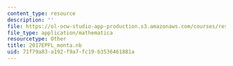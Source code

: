 ```yaml
---
content_type: resource
description: ''
file: https://ol-ocw-studio-app-production.s3.amazonaws.com/courses/res-3-004-visualizing-materials-science-fall-2017/71f79a83a192f9a7fc19b3536461881a_2017EPFL_monta.nb
file_type: application/mathematica
resourcetype: Other
title: 2017EPFL_monta.nb
uid: 71f79a83-a192-f9a7-fc19-b3536461881a
---
```


